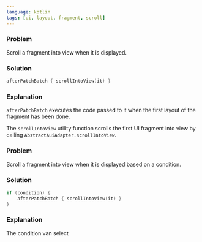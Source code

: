 ```yaml
---
language: kotlin
tags: [ui, layout, fragment, scroll]
---
```


### Problem
Scroll a fragment into view when it is displayed.

### Solution
```kotlin
afterPatchBatch { scrollIntoView(it) }
```

### Explanation
`afterPatchBatch` executes the code passed to it when the first layout of the fragment
has been done.

The `scrollIntoView` utility function scrolls the first UI fragment into view by
calling `AbstractAuiAdapter.scrollIntoView`.

### Problem
Scroll a fragment into view when it is displayed based on a condition.

### Solution
```kotlin
if (condition) {
    afterPatchBatch { scrollIntoView(it) }
}
```

### Explanation
The condition van select